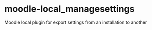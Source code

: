 moodle-local_managesettings
===========================

Moodle local plugin for export settings from an installation to another
